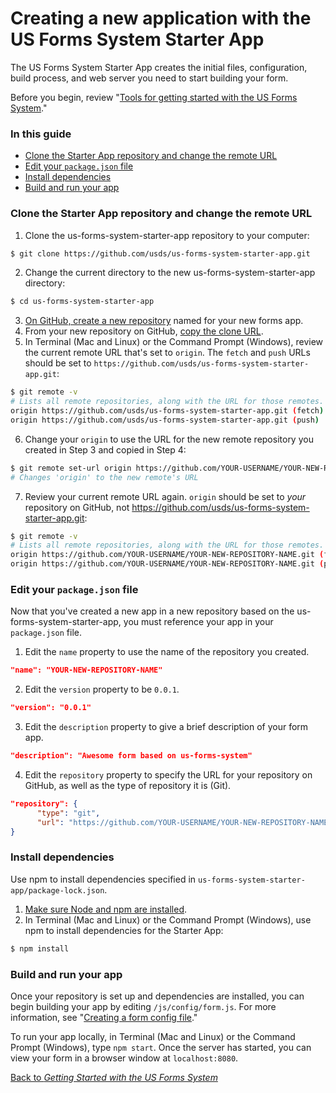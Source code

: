 # Creating a new application with the US Forms System Starter App

The US Forms System Starter App creates the initial files, configuration, build process, and web server you need to start building your form.

Before you begin, review "[Tools for getting started with the US Forms System](tools-for-getting-started-with-the-us-forms-system.md)."

### In this guide

- [Clone the Starter App repository and change the remote URL](#clone-the-starter-app-repository-and-change-the-remote-url)
- [Edit your `package.json` file](#edit-your-packagejson-file)
- [Install dependencies](#install-dependencies)
- [Build and run your app](#build-and-run-your-app)

### Clone the Starter App repository and change the remote URL

1. Clone the us-forms-system-starter-app repository to your computer:
```bash
$ git clone https://github.com/usds/us-forms-system-starter-app.git
```
2. Change the current directory to the new us-forms-system-starter-app directory:
```bash
$ cd us-forms-system-starter-app
```
3. [On GitHub, create a new repository](https://help.github.com/articles/creating-a-new-repository/) named for your new forms app.
4. From your new repository on GitHub, [copy the clone URL](https://help.github.com/articles/cloning-a-repository/).
5. In Terminal (Mac and Linux) or the Command Prompt (Windows), review the current remote URL that's set to `origin`. The `fetch` and `push` URLs should be set to `https://github.com/usds/us-forms-system-starter-app.git`:
```bash
$ git remote -v
# Lists all remote repositories, along with the URL for those remotes.
origin https://github.com/usds/us-forms-system-starter-app.git (fetch)
origin https://github.com/usds/us-forms-system-starter-app.git (push)
```
6. Change your `origin` to use the URL for the new remote repository you created in Step 3 and copied in Step 4:
```bash
$ git remote set-url origin https://github.com/YOUR-USERNAME/YOUR-NEW-REPOSITORY-NAME.git
# Changes 'origin' to the new remote's URL
```
7. Review your current remote URL again. `origin` should be set to *your* repository on GitHub, not https://github.com/usds/us-forms-system-starter-app.git:
```bash
$ git remote -v
# Lists all remote repositories, along with the URL for those remotes.
origin https://github.com/YOUR-USERNAME/YOUR-NEW-REPOSITORY-NAME.git (fetch)
origin https://github.com/YOUR-USERNAME/YOUR-NEW-REPOSITORY-NAME.git (push)
```

### Edit your `package.json` file

Now that you've created a new app in a new repository based on the us-forms-system-starter-app, you must reference your app in your `package.json` file.

1. Edit the `name` property to use the name of the repository you created.
```json
"name": "YOUR-NEW-REPOSITORY-NAME"
```
2. Edit the `version` property to be `0.0.1`.
```json
"version": "0.0.1"
```
3. Edit the `description` property to give a brief description of your form app.
```json
"description": "Awesome form based on us-forms-system"
```
4. Edit the `repository` property to specify the URL for your repository on GitHub, as well as the type of repository it is (Git).
```json
"repository": {
      "type": "git",
      "url": "https://github.com/YOUR-USERNAME/YOUR-NEW-REPOSITORY-NAME.git"
}
```

### Install dependencies

Use npm to install dependencies specified in `us-forms-system-starter-app/package-lock.json`.

1. [Make sure Node and npm are installed](tools-for-getting-started-with-the-us-forms-system.md#node-js-and-npm).
2. In Terminal (Mac and Linux) or the Command Prompt (Windows), use npm to install dependencies for the Starter App:
```bash
$ npm install
```

### Build and run your app

Once your repository is set up and dependencies are installed, you can begin building your app by editing `/js/config/form.js`. For more information, see "[Creating a form config file](building-a-form/creating-a-form-config-file.md)."

To run your app locally, in Terminal (Mac and Linux) or the Command Prompt (Windows), type `npm start`. Once the server has started, you can view your form in a browser window at `localhost:8080`.

[Back to *Getting Started with the US Forms System*](README.md)
